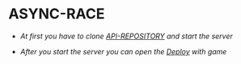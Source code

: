 <h1>ASYNC-RACE</h1>

<ul>
  <li>
    <p><i>At first you have to clone <a href="https://github.com/eugenebalts/async-race-api">API-REPOSITORY</a> and start the server</i></p>
  </li>
  <li>
    <p><i>After you start the server you can open the <a href="https://github.com/eugenebalts/async-race-api">Deploy</a> with game</i></p>
  </li>
</ul>
<p>
